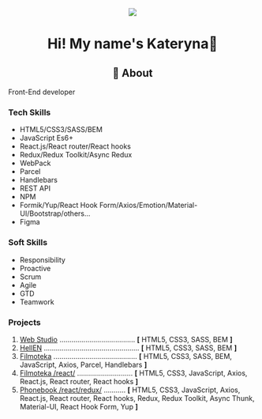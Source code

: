 

<!--
**kotikm81/kotikm81** is a ✨ _special_ ✨ repository because its `README.md` (this file) appears on your GitHub profile.

Here are some ideas to get you started:

- 🔭 I’m currently working on ...
- 🌱 I’m currently learning ...
- 👯 I’m looking to collaborate on ...
- 🤔 I’m looking for help with ...
- 💬 Ask me about ...
- 📫 How to reach me: ...
- 😄 Pronouns: ...
- ⚡ Fun fact: ...
-->
<div align="center">
<img src="https://komarev.com/ghpvc/?username=kotikm81&color=blue">
</div>

<h1 align="center">Hi! My name's  Kateryna👋</h2>
<h2 align="center">💬 About</h2>
<p>Front-End developer</p>

<div>
  <h3>Tech Skills</h3>
  <ul>
    <li>
      <span class="sidebar-text">HTML5/CSS3/SASS/BEM</span>
    </li>
    <li>
      <span class="sidebar-text">JavaScript Es6+</span>
    </li>
    <li>
      <span class="sidebar-text">React.js/React router/React hooks</span>
    </li>
    <li>
      <span class="sidebar-text">Redux/Redux Toolkit/Async Redux</span>
    </li>
    <li>
      <span class="sidebar-text">WebPack</span>
    </li>
    <li>
      <span class="sidebar-text">Parcel</span>
    </li>
    <li>
      <span class="sidebar-text">Handlebars</span>
    </li>    
    <li>
      <span class="sidebar-text">REST API</span>
    </li>
    <li>
      <span class="sidebar-text">NPM </span>
    </li>
    <li>
      <span class="sidebar-text">Formik/Yup/React Hook Form/Axios/Emotion/Material-UI/Bootstrap/others...</span>
    </li>
    <li>
      <span class="sidebar-text">Figma </span>
    </li>
  </ul>
</div>
<div class="sidebar-container">
  <h3 class="sidebar-title">Soft Skills</h3>
  <ul>
    <li>
      <span class="sidebar-text">Responsibility</span>
    </li>
    <li>
      <span class="sidebar-text">Proactive</span>
    </li>
    <li>
      <span class="sidebar-text">Scrum</span>
    </li>
    <li>
      <span class="sidebar-text">Agile</span>
    </li>
    <li><span class="sidebar-text">GTD</span></li>
    <li>
      <span class="sidebar-text">Teamwork</span>
    </li>
  </ul>
</div>

<div>
  <h3>Projects</h3>
  <ol>
    <li>
      <a
        target="blanc"
        href="https://kotikm81.github.io/goit-markup-hw-final/"
        >Web Studio</a
      >
      <span class="dots">......................................</span>
      <span
        ><b>[</b> <span class="tech-name">HTML5, CSS3, SASS, BEM</span>
        <b>]</b></span
      >
    </li>
    <li>
      <a
        target="blanc"
        href="https://kotikm81.github.io/codehunters-team-proj/"
        >HellEN</a
      >
      <span class="dots">................................................</span>
      <span
        ><b>[</b>
        <span class="tech-name">HTML5, CSS3, SASS, BEM</span>
        <b>]</b></span
      >
    </li>
    <li>
      <a
        target="blanc"
        href="https://kotikm81.github.io/ddt-js-project/index.html"
        >Filmoteka</a
      >
      <span class="dots"></span>..........................................<span>
      <span
        ><b>[</b>
        <span class="tech-name"
          >HTML5, CSS3, SASS, BEM, JavaScript, Axios, Parcel, Handlebars
        </span>
        <b>]</b></span
      >
    </li>
    <li>
      <a
        target="blanc"
        href="https://ktm-goit-react-hw-05-movies.netlify.app/"
        >Filmoteka /react/</a
      >
      <span class="dots">............................</span>
      <span
        ><b>[</b>
        <span class="tech-name"
          >HTML5, CSS3, JavaScript, Axios, React.js, React router, React
          hooks
        </span>
        <b>]</b></span
      >
    </li>
    <li>
      <a
        target="blanc"
        href="https://ktm-phonebook.netlify.app/"
        >Phonebook /react/redux/</a
      >
      <span class="dots">...........</span>
      <span
        ><b>[</b>
        <span class="tech-name">
          HTML5, CSS3, JavaScript, Axios, React.js, React router, React hooks, Redux, Redux Toolkit, Async Thunk, Material-UI, React Hook Form, Yup
         </span>
        <b>]</b></span
      >
    </li>
  </ol>
</div>

